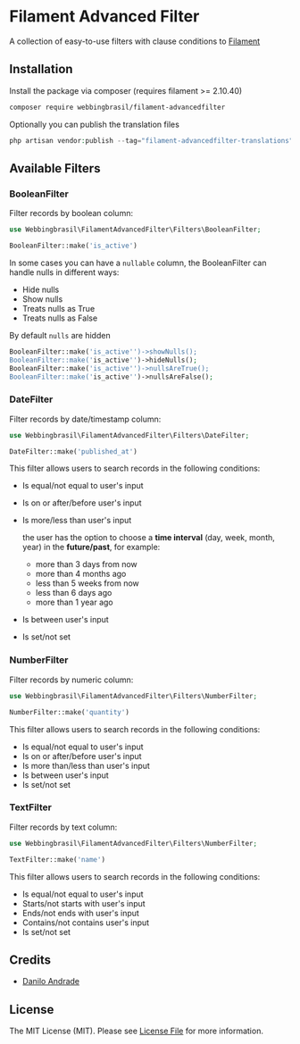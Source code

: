 
# Filament Advanced Filter

A collection of easy-to-use filters with clause conditions to [Filament](https://filamentphp.com)

## Installation

Install the package via composer (requires filament >= 2.10.40)
```bash
composer require webbingbrasil/filament-advancedfilter
```

Optionally you can publish the translation files

```php 
php artisan vendor:publish --tag="filament-advancedfilter-translations"
```

## Available Filters

### BooleanFilter

Filter records by boolean column:

```php
use Webbingbrasil\FilamentAdvancedFilter\Filters\BooleanFilter;

BooleanFilter::make('is_active')
```

In some cases you can have a `nullable` column, the BooleanFilter can handle nulls in different ways:

- Hide nulls
- Show nulls
- Treats nulls as True
- Treats nulls as False

By default `nulls` are hidden

```php
BooleanFilter::make('is_active'')->showNulls();
BooleanFilter::make('is_active'')->hideNulls();
BooleanFilter::make('is_active'')->nullsAreTrue();
BooleanFilter::make('is_active'')->nullsAreFalse();
```

### DateFilter

Filter records by date/timestamp column:

```php
use Webbingbrasil\FilamentAdvancedFilter\Filters\DateFilter;

DateFilter::make('published_at')
```

This filter allows users to search records in the following conditions:

- Is equal/not equal to user's input
- Is on or after/before user's input
- Is more/less than user's input
  
    the user has the option to choose a **time interval** (day, week, month, year) in the **future/past**, for example:
  - more than 3 days from now
  - more than 4 months ago
  - less than 5 weeks from now
  - less than 6 days ago
  - more than 1 year ago

- Is between user's input
- Is set/not set


### NumberFilter

Filter records by numeric column:

```php
use Webbingbrasil\FilamentAdvancedFilter\Filters\NumberFilter;

NumberFilter::make('quantity')
```

This filter allows users to search records in the following conditions:

- Is equal/not equal to user's input
- Is on or after/before user's input
- Is more than/less than user's input
- Is between user's input
- Is set/not set

### TextFilter

Filter records by text column: 

```php
use Webbingbrasil\FilamentAdvancedFilter\Filters\NumberFilter;

TextFilter::make('name')
```

This filter allows users to search records in the following conditions:

- Is equal/not equal to user's input
- Starts/not starts with user's input
- Ends/not ends with user's input
- Contains/not contains user's input
- Is set/not set

## Credits

-   [Danilo Andrade](https://github.com/dmandrade)

## License

The MIT License (MIT). Please see [License File](LICENSE.md) for more information.
